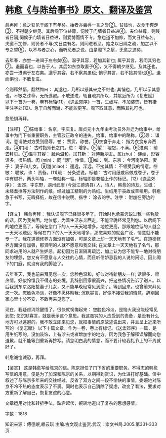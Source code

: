 # [韩愈《与陈给事书》原文、翻译及鉴赏](https://www.vrrw.net/wx/14107.html)

愈再拜：愈之获见于阁下有年矣。始者亦尝辱一言之誉②。贫贱也，衣食于奔走③，不得朝夕继见。其后阁下位益尊，伺候于门墙者日益进④。夫位益尊，则贱者日隔;伺候于门墙者日益进，则爱博而情不专。愈也道不加修，而文日益有名。夫道不加修，则贤者不与;文日益有名，则同进者忌。始之以日隔之疏，加之以不专之望⑤，以不与者之心，而听忌者之说。由是阁下之庭，无愈之迹矣。

去年春，亦尝一进谒于左右矣⑥。温乎其容，若加其新也; 属乎其言，若闵其穷也⑦。退而喜也，以告于人。其后如东京取妻子⑧，又不得朝夕继见。及其还也，亦尝一进谒于左右矣。邈乎其容，若不察其愚也; 悄乎其言，若不接其情也⑨。退而惧也，不敢复进。

今则释然悟，翻然悔曰： 其邈也，乃所以怒其来之不继也; 其悄也，乃所以示其意也。不敏之诛⑩，无所逃避。不敢遂进，辄自疏其所以，并献近所为《复志赋》 以下十首为一卷，卷有标轴(11)。《送孟郊序》一首，生纸写，不加装饰，皆有揩字注字处(12)。急于自解而谢，不能竢更写。阁下取其意，而略其礼可也。

愈恐惧再拜。



【注释】 ①陈给事： 名京，字庆复。唐贞元十九年由考功员外升迁为给事中，给事中为门下省重要职务，主管驳正政令的违失。给事，给事中的略称。②辱： 谦词，意谓使对方受到屈辱。誉： 赞赏，称誉。③衣食于奔走： 指为衣食东奔西走。④门墙： 古时指师长之门。进： 增多。⑤望： 埋怨，不满。⑥进谒： 前去拜见。⑦温乎其容： 脸色温和。加其新： 对待新朋友。属(zhu)： 连续，形容话多，很热情。闵 (min)： 同 “悯”，怜惜。⑧如： 到。东京： 今河南洛阳。妻子： 妻子和儿女。⑨邈(miao)： 遥远，深远。不接其情： 不领受我的情意。⑩敏： 聪敏。诛： 责备。(11)疏： 分条述说。标轴： 古时用纸或帛做成卷子，卷子中有棍杆，两头叫轴，一卷就称一轴。标轴即是卷轴上作的标记。(12)《送孟郊序》： 孟郊，字东野，湖州武康 (今浙江德清县) 人，诗人，韩愈的诗友。生纸： 未经煮捶等方法制作的纸。经过加工精制的为熟纸。生纸用于丧故或草稿用。韩愈急于书写，无暇择纸，故在信中说明。揩字： 涂去的字。注字： 附加在旁边的字。

【译文】 韩愈再拜： 我认识阁下已经很多年了。开始时也承蒙您说过我一些称赞的话。因为我贫困，地位低，为着生活东奔西走，不能早晚经常见到您。以后阁下的地位更高了，等候在您门下的人一天天地增多。地位更高，那跟地位低的人就会一天天地疏远; 等候在门下的人一天天地增多，那您喜欢的就会广泛，情意就不能专一了。我在道德修养方面没有加强，可是文章上却一天天地有了名气。在道德修养方面没有加强，那贤明的人就不愿意和我交往; 在文章上一天天地有了名气，那同求进用的人就产生妒忌。起初因为日渐隔离疏远，加上认为您不能专一地对待朋友的埋怨，您又有不愿意与人交往的心情，而且听信妒忌我的人说的闲话。因此阁下的门庭，就没有我的脚迹了。

去年春天，我也前来拜见您一次。您脸色温和，好似对待新朋友一样; 话很多、很热情，好似怜惜我不得志的处境。我辞别回家很高兴，把这些情况告诉了别人。以后我到东京洛阳接妻子儿女，又不能早晚经常见到您了。等到回来，也曾前来拜见您一次。您脸色冷淡，好像不愿体察我; 沉默寡言，好像不接受我的情意。辞别回家心里十分不安，不敢再来见您了。

现在，我疑虑消除醒悟了，很快就懊悔起来： 您脸色冷淡，是恼火我没能经常见到您; 您沉默寡言，就是表示这个意思。我这愚钝的人应受到的责备，是没有什么地方可以逃避的。我不敢立即来见您，就把事情的原故述说出来，并且呈上近来所写的 《复志赋》 以下十篇文章，作为一卷，卷上有标记。《送孟郊序》一篇，是用生纸写的，没加装饰，上有涂去或者增加字的地方。因为我急于解释误解而向您道歉，就不能等到重新再抄写。请您明白我的情意，而不要计较我礼节上的不周就好了。

韩愈诚惶诚恐，再拜。

【鉴赏】 这是韩愈写给陈京的信。陈京担任了门下省的重要职务。不得志的韩愈写信的用意，便是为了加深和陈京的关系，以期得到赏识，为仕进打好基础。信中叙述了与陈京多年来的交往经过，反省了双方之间一段不愉快的事情，委婉地对陈京不冷不热的态度表示了不满。同时也表示自己消除了疑虑，改变了看法，要求对方重新了解自己，恢复友谊的心意。

文章运用对比和转折手法，跌宕起伏，婉转地道出了复杂的思想感情。

字数：1818

知识来源：傅德岷,赖云琪 主编.古文观止鉴赏.武汉：崇文书局.2005.第331-333页.

